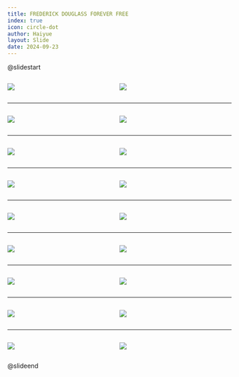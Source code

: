 ```yaml
---
title: FREDERICK DOUGLASS FOREVER FREE
index: true
icon: circle-dot
author: Haiyue
layout: Slide
date: 2024-09-23
---
```

 
@slidestart

<div style="display:flex">
<div style="flex:1">

![](https://raw.githubusercontent.com/yclord/reading/refs/heads/master/english/Level-V/FREDERICK%20DOUGLASS%20FOREVER%20FREE/001.webp)
</div>
<div style="flex:1">

![](https://raw.githubusercontent.com/yclord/reading/refs/heads/master/english/Level-V/FREDERICK%20DOUGLASS%20FOREVER%20FREE/002.webp)
</div>
</div>

---

<div style="display:flex">
<div style="flex:1">

![](https://raw.githubusercontent.com/yclord/reading/refs/heads/master/english/Level-V/FREDERICK%20DOUGLASS%20FOREVER%20FREE/003.webp)
</div>
<div style="flex:1">

![](https://raw.githubusercontent.com/yclord/reading/refs/heads/master/english/Level-V/FREDERICK%20DOUGLASS%20FOREVER%20FREE/004.webp)
</div>
</div>

---

<div style="display:flex">
<div style="flex:1">

![](https://raw.githubusercontent.com/yclord/reading/refs/heads/master/english/Level-V/FREDERICK%20DOUGLASS%20FOREVER%20FREE/005.webp)
</div>
<div style="flex:1">

![](https://raw.githubusercontent.com/yclord/reading/refs/heads/master/english/Level-V/FREDERICK%20DOUGLASS%20FOREVER%20FREE/006.webp)
</div>
</div>

---

<div style="display:flex">
<div style="flex:1">

![](https://raw.githubusercontent.com/yclord/reading/refs/heads/master/english/Level-V/FREDERICK%20DOUGLASS%20FOREVER%20FREE/007.webp)
</div>
<div style="flex:1">

![](https://raw.githubusercontent.com/yclord/reading/refs/heads/master/english/Level-V/FREDERICK%20DOUGLASS%20FOREVER%20FREE/008.webp)
</div>
</div>

---

<div style="display:flex">
<div style="flex:1">

![](https://raw.githubusercontent.com/yclord/reading/refs/heads/master/english/Level-V/FREDERICK%20DOUGLASS%20FOREVER%20FREE/009.webp)
</div>
<div style="flex:1">

![](https://raw.githubusercontent.com/yclord/reading/refs/heads/master/english/Level-V/FREDERICK%20DOUGLASS%20FOREVER%20FREE/010.webp)
</div>
</div>

---

<div style="display:flex">
<div style="flex:1">

![](https://raw.githubusercontent.com/yclord/reading/refs/heads/master/english/Level-V/FREDERICK%20DOUGLASS%20FOREVER%20FREE/011.webp)
</div>
<div style="flex:1">

![](https://raw.githubusercontent.com/yclord/reading/refs/heads/master/english/Level-V/FREDERICK%20DOUGLASS%20FOREVER%20FREE/012.webp)
</div>
</div>

---

<div style="display:flex">
<div style="flex:1">

![](https://raw.githubusercontent.com/yclord/reading/refs/heads/master/english/Level-V/FREDERICK%20DOUGLASS%20FOREVER%20FREE/013.webp)
</div>
<div style="flex:1">

![](https://raw.githubusercontent.com/yclord/reading/refs/heads/master/english/Level-V/FREDERICK%20DOUGLASS%20FOREVER%20FREE/014.webp)
</div>
</div>

---

<div style="display:flex">
<div style="flex:1">

![](https://raw.githubusercontent.com/yclord/reading/refs/heads/master/english/Level-V/FREDERICK%20DOUGLASS%20FOREVER%20FREE/015.webp)
</div>
<div style="flex:1">

![](https://raw.githubusercontent.com/yclord/reading/refs/heads/master/english/Level-V/FREDERICK%20DOUGLASS%20FOREVER%20FREE/016.webp)
</div>
</div>

---

<div style="display:flex">
<div style="flex:1">

![](https://raw.githubusercontent.com/yclord/reading/refs/heads/master/english/Level-V/FREDERICK%20DOUGLASS%20FOREVER%20FREE/017.webp)
</div>
<div style="flex:1">

![](https://raw.githubusercontent.com/yclord/reading/refs/heads/master/english/Level-V/FREDERICK%20DOUGLASS%20FOREVER%20FREE/018.webp)
</div>
</div>

@slideend